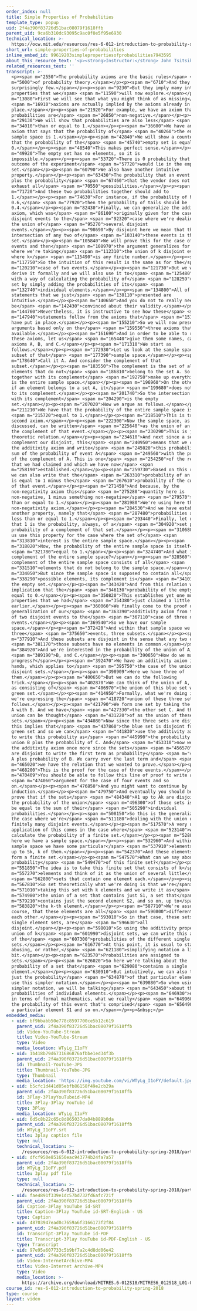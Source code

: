 ```yaml
---
order_index: null
title: Simple Properties of Probabilities
template_type: popup
uid: 2f4a390f83726d51bac08079f1618ffb
parent_uid: 9ca6b310dc93095c9ac0f0e5f95e6930
technical_location: >-
  https://ocw.mit.edu/resources/res-6-012-introduction-to-probability-spring-2018/part-i-the-fundamentals/simple-properties-of-probabilities
short_url: simple-properties-of-probabilities
inline_embed_id: 99619203simplepropertiesofprobabilities7943595
about_this_resource_text: '<p><strong>Instructor:</strong> John Tsitsiklis</p>'
related_resources_text: ''
transcript: >-
  <p><span m="2550">The probability axioms are the basic rules</span> <span
  m="5000">of probability theory.</span></p><p><span m="6710">And they are
  surprisingly few.</span></p><p><span m="9230">But they imply many interesting
  properties that we</span> <span m="11590">will now explore.</span></p><p><span
  m="13080">First we will see that what you might think of as missing</span>
  <span m="16910">axioms are actually implied by the axioms already in
  place.</span></p><p><span m="21920">For example, we have an axiom that
  probabilities are</span> <span m="26850">non-negative.</span></p><p><span
  m="29130">We will show that probabilities are also less</span> <span
  m="34010">than or equal to 1.</span></p><p><span m="36600">We have another
  axiom that says that the probability of</span> <span m="40260">the entire
  sample space is 1.</span></p><p><span m="42840">We will show a counterpart
  that the probability of the</span> <span m="45740">empty set is equal to
  0.</span></p><p><span m="48540">This makes perfect sense.</span></p><p><span
  m="49920">The empty set has no elements, so it is
  impossible.</span></p><p><span m="53720">There is 0 probability that the
  outcome of the experiment</span> <span m="57720">would lie in the empty
  set.</span></p><p><span m="60790">We also have another intuitive
  property.</span></p><p><span m="63430">The probability that an event happens
  plus the probability</span> <span m="67460">that the vendor does not happen
  exhaust all</span> <span m="70550">possibilities.</span></p><p><span
  m="71720">And these two probabilities together should add to
  1.</span></p><p><span m="74630">For instance, if the probability of heads is
  0.6,</span> <span m="77920">then the probability of tails should be
  0.4.</span></p><p><span m="82430">Finally, we can generalize the additivity
  axiom, which was</span> <span m="86100">originally given for the case of two
  disjoint events to the</span> <span m="92320">case where we're dealing with
  the union of</span> <span m="95270">several disjoint
  events.</span></p><p><span m="98690">By disjoint here we mean that the
  intersection of any two of</span> <span m="103140">these events is the empty
  set.</span></p><p><span m="105840">We will prove this for the case of three
  events and then</span> <span m="108970">the argument generalizes for the case
  where we're taking</span> <span m="112310">the union of k disjoint events,
  where k</span> <span m="115490">is any finite number.</span></p><p><span
  m="117750">So the intuition of this result is the same as for the</span> <span
  m="120210">case of two events.</span></p><p><span m="121730">But we will
  derive it formally and we will also use it to</span> <span m="125480">come up
  with a way of calculating the probability of</span> <span m="128259">a finite
  set by simply adding the probabilities of its</span> <span
  m="132740">individual elements.</span></p><p><span m="134800">All of these
  statements that we just</span> <span m="138110">presented are
  intuitive.</span></p><p><span m="140650">And you do not to really need to
  be</span> <span m="142430">convinced about their validity.</span></p><p><span
  m="144760">Nevertheless, it is instructive to see how these</span> <span
  m="147940">statements follow from the axioms that</span> <span m="151260">we
  have put in place.</span></p><p><span m="155210">So we will now present the
  arguments based only on the</span> <span m="159550">three axioms that we have
  available.</span></p><p><span m="161690">And in order to be able to refer to
  these axioms, let us</span> <span m="165440">give them some names, call them
  axioms A, B, and C.</span></p><p><span m="171310">We start as
  follows.</span></p><p><span m="172930">Let us look at the sample space and a
  subset of that</span> <span m="177390">sample space.</span></p><p><span
  m="178640">Call it A. And consider the complement of that
  subset.</span></p><p><span m="183550">The complement is the set of all
  elements that do not</span> <span m="186810">belong to the set A. So a set
  together with its complement</span> <span m="192750">make up everything, which
  is the entire sample space.</span></p><p><span m="196960">On the other hand,
  if an element belongs to a set A, it</span> <span m="199680">does not belong
  to its complement.</span></p><p><span m="201740">So the intersection of a set
  with its complement</span> <span m="204290">is the empty
  set.</span></p><p><span m="207020">Now we argue as follows.</span></p><p><span
  m="211210">We have that the probability of the entire sample space is</span>
  <span m="215720">equal to 1.</span></p><p><span m="218510">This is true by our
  second axiom.</span></p><p><span m="222300">Now the sample space, as we just
  discussed, can be written</span> <span m="225640">as the union of an event and
  the complement of that event.</span></p><p><span m="230290">This is just a set
  theoretic relation.</span></p><p><span m="234610">And next since a set and its
  complement our disjoint, this</span> <span m="240950">means that we can apply
  the additivity axiom and write</span> <span m="245020">this probability as the
  sum of the probability of event A</span> <span m="249560">with the probability
  of the complement of A. This is one</span> <span m="254250">of the relations
  that we had claimed and which we have now</span> <span
  m="258190">established.</span></p><p><span m="259730">Based on this relation,
  we can also write that the</span> <span m="263310">probability of an event A
  is equal to 1 minus the</span> <span m="267610">probability of the complement
  of that event.</span></p><p><span m="271450">And because, by the
  non-negativity axiom this</span> <span m="275280">quantity here is
  non-negative, 1 minus something non-negative</span> <span m="279570">is less
  than or equal to 1.</span></p><p><span m="281980">We're using here the
  non-negativity axiom.</span></p><p><span m="284530">And we have established
  another property, namely that</span> <span m="287480">probabilities are always
  less than or equal to 1.</span></p><p><span m="293440">Finally, let us note
  that 1 is the probability, always, of a</span> <span m="304920">set plus the
  probability of a complement of that set.</span></p><p><span m="310680">And let
  us use this property for the case where the set of</span> <span
  m="313810">interest is the entire sample space.</span></p><p><span
  m="318020">Now, the probability of the entire sample space is itself</span>
  <span m="321780">equal to 1.</span></p><p><span m="324740">And what is the
  complement of the entire sample space?</span></p><p><span m="328560">The
  complement of the entire sample space consists of all</span> <span
  m="331510">elements that do not belong to the sample space.</span></p><p><span
  m="334050">But since the sample space is supposed to contain all</span> <span
  m="338290">possible elements, its complement is</span> <span m="341030">just
  the empty set.</span></p><p><span m="343420">And from this relation we get the
  implication that the</span> <span m="346130">probability of the empty set is
  equal to 0.</span></p><p><span m="350820">This establishes yet one more of the
  properties that we had</span> <span m="354380">just claimed a little
  earlier.</span></p><p><span m="360060">We finally come to the proof of the
  generalization of our</span> <span m="363390">additivity axiom from the case
  of two disjoint events to the</span> <span m="367110">case of three disjoint
  events.</span></p><p><span m="369540">So we have our sample
  space.</span></p><p><span m="372420">And within that sample space we have
  three</span> <span m="375650">events, three subsets.</span></p><p><span
  m="377910">And these subsets are disjoint in the sense that any two of</span>
  <span m="381170">those subsets have no elements in common.</span></p><p><span
  m="384920">And we're interested in the probability of the union of A,</span>
  <span m="389190">B, and C.</span></p><p><span m="390650">How do we make
  progress?</span></p><p><span m="392470">We have an additivity axiom in our
  hands, which applies to</span> <span m="395750">the case of the union of two
  disjoint sets.</span></p><p><span m="398909">Here we have three of
  them.</span></p><p><span m="400650">But we can do the following
  trick.</span></p><p><span m="402870">We can think of the union of A, B, and C
  as consisting of</span> <span m="406970">the union of this blue set with that
  green set.</span></p><p><span m="414950">Formally, what we're doing is that
  we're expressing the</span> <span m="418720">union of these three sets as
  follows.</span></p><p><span m="421790">We form one set by taking the union of
  A with B. And we have</span> <span m="427330">the other set C. And the overall
  union can be thought</span> <span m="431220">of as the union of these two
  sets.</span></p><p><span m="434080">Now since the three sets are disjoint,
  this implies that</span> <span m="437860">the blue set is disjoint from the
  green set and so we can</span> <span m="441830">use the additivity axiom here
  to write this probability as</span> <span m="445990">the probability of A
  union B plus the probability of C. And</span> <span m="453310">now we can use
  the additivity axiom once more since the sets</span> <span m="456570">A and B
  are disjoint to write the first term as probability</span> <span m="460659">of
  A plus probability of B. We carry over the last term and</span> <span
  m="465020">we have the relation that we wanted to prove.</span></p><p><span
  m="468200">This is the proof for the case of three events.</span></p><p><span
  m="470409">You should be able to follow this line of proof to write an</span>
  <span m="474060">argument for the case of four events and so
  on.</span></p><p><span m="476850">And you might want to continue by
  induction.</span></p><p><span m="479750">And eventually you should be able to
  prove that if the sets</span> <span m="484340">A1 up to Ak are disjoint then
  the probability of the union</span> <span m="496300">of those sets is going to
  be equal to the sum of their</span> <span m="505290">individual
  probabilities.</span></p><p><span m="508150">So this is the generalization to
  the case where we're</span> <span m="511180">dealing with the union of
  finitely many disjoint events.</span></p><p><span m="517570">A very useful
  application of this comes in the case where</span> <span m="523140">we want to
  calculate the probability of a finite set.</span></p><p><span m="528800">So
  here we have a sample space.</span></p><p><span m="532960">And within that
  sample space we have some particular</span> <span m="537910">elements S1, S2,
  up to Sk, k of them.</span></p><p><span m="542370">And these elements together
  form a finite set.</span></p><p><span m="547570">What can we say about the
  probability</span> <span m="549470">of this finite set?</span></p><p><span
  m="551850">The idea is to take this finite set that consists of k</span> <span
  m="557270">elements and think of it as the union of several little</span>
  <span m="562800">sets that contain one element each.</span></p><p><span
  m="567810">So set theoretically what we're doing is that we're</span> <span
  m="571010">taking this set with k elements and we write it as</span> <span
  m="574980">the union of a set that contains just S1, a set that</span> <span
  m="579210">contains just the second element S2, and so on, up to</span> <span
  m="583820">the k-th element.</span></p><p><span m="587710">We're assuming, of
  course, that these elements are all</span> <span m="590800">different from
  each other.</span></p><p><span m="593010">So in that case, these sets, these
  single element sets, are</span> <span m="596630">all
  disjoint.</span></p><p><span m="598010">So using the additivity property for a
  union of k</span> <span m="601990">disjoint sets, we can write this as the sum
  of the</span> <span m="607300">probabilities of the different single element
  sets.</span></p><p><span m="616770">At this point, it is usual to start
  abusing, or rather,</span> <span m="621180">simplifying notation a little
  bit.</span></p><p><span m="623570">Probabilities are assigned to
  sets.</span></p><p><span m="626020">So here we're talking about the
  probability of a set that</span> <span m="629080">contains a single
  element.</span></p><p><span m="630910">But intuitively, we can also talk as
  just the probability</span> <span m="634870">of that particular element and
  use this simpler notation.</span></p><p><span m="639880">So when using the
  simpler notation, we will be talking</span> <span m="643450">about the
  probabilities of individual elements.</span></p><p><span m="646930">Although
  in terms of formal mathematics, what we really</span> <span m="649960">mean is
  the probability of this event that's comprised</span> <span m="656490">only of
  a particular element S1 and so on.</span></p><p>&nbsp;</p>
embedded_media:
  - uid: bf9bbabb50e778c8597700ce5b12c619
    parent_uid: 2f4a390f83726d51bac08079f1618ffb
    id: Video-YouTube-Stream
    title: Video-YouTube-Stream
    type: Video
    media_location: WTyLg_I1oFY
  - uid: 1b418b79d6731686876afbbe1ed34f3b
    parent_uid: 2f4a390f83726d51bac08079f1618ffb
    id: Thumbnail-YouTube-JPG
    title: Thumbnail-YouTube-JPG
    type: Thumbnail
    media_location: 'https://img.youtube.com/vi/WTyLg_I1oFY/default.jpg'
  - uid: b5cfc1d441d05ebfb86158f49e2cb29a
    parent_uid: 2f4a390f83726d51bac08079f1618ffb
    id: 3Play-3PlayYouTubeid-MP4
    title: 3Play-3Play YouTube id
    type: 3Play
    media_location: WTyLg_I1oFY
  - uid: 6d5c8b22c65c8d865037da04b889b0da
    parent_uid: 2f4a390f83726d51bac08079f1618ffb
    id: WTyLg_I1oFY.srt
    title: 3play caption file
    type: null
    technical_location: >-
      /resources/res-6-012-introduction-to-probability-spring-2018/part-i-the-fundamentals/simple-properties-of-probabilities/WTyLg_I1oFY.srt
  - uid: dfcf950e851650eac943774b24fa7a57
    parent_uid: 2f4a390f83726d51bac08079f1618ffb
    id: WTyLg_I1oFY.pdf
    title: 3play pdf file
    type: null
    technical_location: >-
      /resources/res-6-012-introduction-to-probability-spring-2018/part-i-the-fundamentals/simple-properties-of-probabilities/WTyLg_I1oFY.pdf
  - uid: fae4891f339e1dc57bd732fd6afc721f
    parent_uid: 2f4a390f83726d51bac08079f1618ffb
    id: Caption-3Play YouTube id-SRT
    title: Caption-3Play YouTube id-SRT-English - US
    type: Caption
  - uid: 48703947ead0c7659a6f3166173f2f84
    parent_uid: 2f4a390f83726d51bac08079f1618ffb
    id: Transcript-3Play YouTube id-PDF
    title: Transcript-3Play YouTube id-PDF-English - US
    type: Transcript
  - uid: 97e95a607733c5b9bf7a2c4d8dd06e42
    parent_uid: 2f4a390f83726d51bac08079f1618ffb
    id: Video-InternetArchive-MP4
    title: Video-Internet Archive-MP4
    type: Video
    media_location: >-
      https://archive.org/download/MITRES.6-012S18/MITRES6_012S18_L01-05_300k.mp4
course_id: res-6-012-introduction-to-probability-spring-2018
type: course
layout: video
---
```

